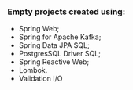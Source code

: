### Empty projects created using:
- Spring Web;
- Spring for Apache Kafka;
- Spring Data JPA SQL;
- PostgresSQL Driver SQL;
- Spring Reactive Web;
- Lombok.
- Validation I/O